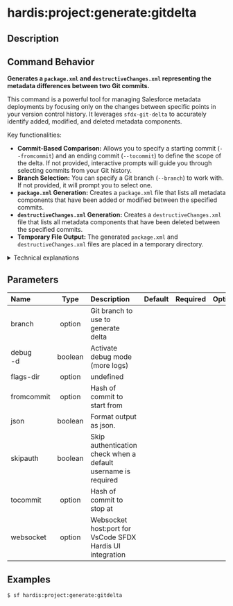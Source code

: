 <!-- This file has been generated with command 'sf hardis:doc:plugin:generate'. Please do not update it manually or it may be overwritten -->
# hardis:project:generate:gitdelta

## Description


## Command Behavior

**Generates a `package.xml` and `destructiveChanges.xml` representing the metadata differences between two Git commits.**

This command is a powerful tool for managing Salesforce metadata deployments by focusing only on the changes between specific points in your version control history. It leverages `sfdx-git-delta` to accurately identify added, modified, and deleted metadata components.

Key functionalities:

- **Commit-Based Comparison:** Allows you to specify a starting commit (`--fromcommit`) and an ending commit (`--tocommit`) to define the scope of the delta. If not provided, interactive prompts will guide you through selecting commits from your Git history.
- **Branch Selection:** You can specify a Git branch (`--branch`) to work with. If not provided, it will prompt you to select one.
- **`package.xml` Generation:** Creates a `package.xml` file that lists all metadata components that have been added or modified between the specified commits.
- **`destructiveChanges.xml` Generation:** Creates a `destructiveChanges.xml` file that lists all metadata components that have been deleted between the specified commits.
- **Temporary File Output:** The generated `package.xml` and `destructiveChanges.xml` files are placed in a temporary directory.

<details markdown="1">
<summary>Technical explanations</summary>

The command's technical implementation involves:

- **Git Integration:** Uses `simple-git` (`git()`) to interact with the Git repository, including fetching branches (`git().fetch()`), checking out branches (`git().checkoutBranch()`), and listing commit history (`git().log()`).
- **Interactive Prompts:** Leverages the `prompts` library to guide the user through selecting a Git branch and specific commits for delta generation if they are not provided as command-line arguments.
- **`sfdx-git-delta` Integration:** The core of the delta generation is handled by the `callSfdxGitDelta` utility function, which wraps the `sfdx-git-delta` tool. This tool performs the actual Git comparison and generates the `package.xml` and `destructiveChanges.xml` files.
- **Temporary Directory Management:** Uses `createTempDir` to create a temporary directory for storing the generated XML files, ensuring a clean working environment.
- **File System Operations:** Uses `fs-extra` to manage temporary files and directories.
- **User Feedback:** Provides clear messages to the user about the generated files and their locations.
</details>


## Parameters

| Name         |  Type   | Description                                                   | Default | Required | Options |
|:-------------|:-------:|:--------------------------------------------------------------|:-------:|:--------:|:-------:|
| branch       | option  | Git branch to use to generate delta                           |         |          |         |
| debug<br/>-d | boolean | Activate debug mode (more logs)                               |         |          |         |
| flags-dir    | option  | undefined                                                     |         |          |         |
| fromcommit   | option  | Hash of commit to start from                                  |         |          |         |
| json         | boolean | Format output as json.                                        |         |          |         |
| skipauth     | boolean | Skip authentication check when a default username is required |         |          |         |
| tocommit     | option  | Hash of commit to stop at                                     |         |          |         |
| websocket    | option  | Websocket host:port for VsCode SFDX Hardis UI integration     |         |          |         |

## Examples

```shell
$ sf hardis:project:generate:gitdelta
```


